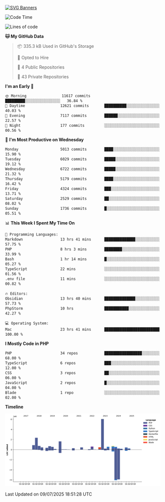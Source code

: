 [![SVG Banners](https://svg-banners.vercel.app/api?type=glitch&text1=Gere_Lajos%F0%9F%92%BB&width=800&height=400)](https://github.com/Akshay090/svg-banners)

<!--START_SECTION:waka-->
![Code Time](http://img.shields.io/badge/Code%20Time-2%2C664%20hrs%2049%20mins-blue)

![Lines of code](https://img.shields.io/badge/From%20Hello%20World%20I%27ve%20Written-18.4%20million%20lines%20of%20code-blue)

**🐱 My GitHub Data** 

> 📦 335.3 kB Used in GitHub's Storage 
 > 
> 💼 Opted to Hire
 > 
> 📜 4 Public Repositories 
 > 
> 🔑 43 Private Repositories 
 > 
**I'm an Early 🐤** 

```text
🌞 Morning                11617 commits       █████████░░░░░░░░░░░░░░░░   36.84 % 
🌆 Daytime                12621 commits       ██████████░░░░░░░░░░░░░░░   40.03 % 
🌃 Evening                7117 commits        ██████░░░░░░░░░░░░░░░░░░░   22.57 % 
🌙 Night                  177 commits         ░░░░░░░░░░░░░░░░░░░░░░░░░   00.56 % 
```
📅 **I'm Most Productive on Wednesday** 

```text
Monday                   5013 commits        ████░░░░░░░░░░░░░░░░░░░░░   15.90 % 
Tuesday                  6029 commits        █████░░░░░░░░░░░░░░░░░░░░   19.12 % 
Wednesday                6722 commits        █████░░░░░░░░░░░░░░░░░░░░   21.32 % 
Thursday                 5179 commits        ████░░░░░░░░░░░░░░░░░░░░░   16.42 % 
Friday                   4324 commits        ███░░░░░░░░░░░░░░░░░░░░░░   13.71 % 
Saturday                 2529 commits        ██░░░░░░░░░░░░░░░░░░░░░░░   08.02 % 
Sunday                   1736 commits        █░░░░░░░░░░░░░░░░░░░░░░░░   05.51 % 
```


📊 **This Week I Spent My Time On** 

```text
💬 Programming Languages: 
Markdown                 13 hrs 41 mins      ██████████████░░░░░░░░░░░   57.75 % 
PHP                      8 hrs 3 mins        ████████░░░░░░░░░░░░░░░░░   33.99 % 
Bash                     1 hr 14 mins        █░░░░░░░░░░░░░░░░░░░░░░░░   05.27 % 
TypeScript               22 mins             ░░░░░░░░░░░░░░░░░░░░░░░░░   01.56 % 
.env file                11 mins             ░░░░░░░░░░░░░░░░░░░░░░░░░   00.82 % 

🔥 Editors: 
Obsidian                 13 hrs 40 mins      ██████████████░░░░░░░░░░░   57.73 % 
PhpStorm                 10 hrs              ███████████░░░░░░░░░░░░░░   42.27 % 

💻 Operating System: 
Mac                      23 hrs 41 mins      █████████████████████████   100.00 % 
```

**I Mostly Code in PHP** 

```text
PHP                      34 repos            █████████████████░░░░░░░░   68.00 % 
TypeScript               6 repos             ███░░░░░░░░░░░░░░░░░░░░░░   12.00 % 
CSS                      3 repos             ██░░░░░░░░░░░░░░░░░░░░░░░   06.00 % 
JavaScript               2 repos             █░░░░░░░░░░░░░░░░░░░░░░░░   04.00 % 
Blade                    1 repo              ░░░░░░░░░░░░░░░░░░░░░░░░░   02.00 % 
```



**Timeline**

![Lines of Code chart](https://raw.githubusercontent.com/gere-lajos/gere-lajos/main/assets/bar_graph.png)


 Last Updated on 09/07/2025 18:51:28 UTC
<!--END_SECTION:waka-->
